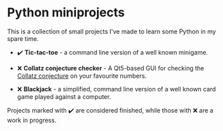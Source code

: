 # Python miniprojects
This is a collection of small projects I've made to learn some Python in my spare time.

- :heavy_check_mark: __Tic-tac-toe__ - a command line version of a well known minigame.

- :x: __Collatz conjecture checker__ - A Qt5-based GUI for checking the [Collatz conjecture](https://en.wikipedia.org/wiki/Collatz_conjecture) on your favourite numbers.

- :x: __Blackjack__ - a simplified, command line version of a well known card game played against a computer.

Projects marked with :heavy_check_mark: are considered finished, while those with :x: are a work in progress. 
